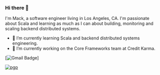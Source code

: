 ### Hi there 👋

I'm Mack, a software engineer living in Los Angeles, CA. I'm passionate about Scala and learning as much as I can about building, monitoring and scaling backend distributed systems.

- 🌱 I’m currently learning Scala and backend distributed systems engineering.
- 🔭 I’m currently working on the Core Frameworks team at Credit Karma.

[![Gmail Badge](https://img.shields.io/badge/-macksol@gmail.com-c14438?style=flat-square&logo=Gmail&logoColor=white&link=mailto:macksol@gmail.com)]

[![pgp](https://img.shields.io/badge/pgp-0xF83424824B3E4B90-313131?style=flat&labelColor=313131&color=313131)](https://github.com/mackness.gpg)

<!--
**mackness/mackness** is a ✨ _special_ ✨ repository because its `README.md` (this file) appears on your GitHub profile.

Here are some ideas to get you started:

- 🔭 I’m currently working on ...
- 🌱 I’m currently learning ...
- 👯 I’m looking to collaborate on ...
- 🤔 I’m looking for help with ...
- 💬 Ask me about ...
- 📫 How to reach me: ...
- 😄 Pronouns: ...
- ⚡ Fun fact: ...
-->
